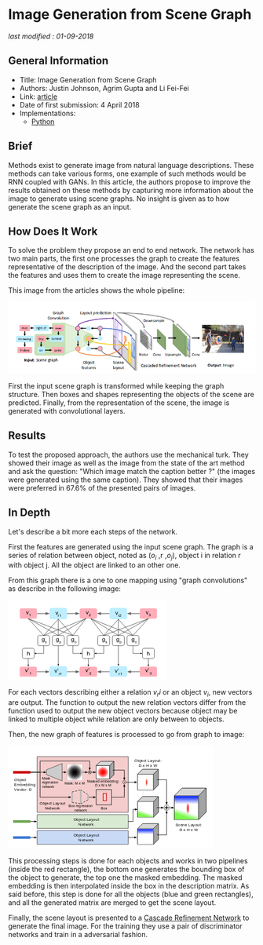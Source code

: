 # Image Generation from Scene Graph

_last modified : 01-09-2018_

## General Information

- Title: Image Generation from Scene Graph
- Authors: Justin Johnson, Agrim Gupta and Li Fei-Fei
- Link: [article](https://arxiv.org/abs/1804.01622)
- Date of first submission: 4 April 2018
- Implementations:
    - [Python](https://github.com/google/sg2im)

## Brief

Methods exist to generate image from natural language descriptions. These methods can take various forms, one example of such methods would be RNN coupled with GANs.  In this article, the authors propose to improve the results obtained on these methods by capturing more information about the image to generate using scene graphs. No insight is given as to how generate the scene graph as an input.

## How Does It Work

To solve the problem they propose an end to end network. The network has two main parts, the first one processes the graph to create the features representative of the description of the image. And the second part takes the features and uses them to create the image representing the scene.

This image from the articles shows the whole pipeline:

![network pipeline](https://github.com/D3lt4lph4/papers/blob/master/docs/images/scenegraph/imagegenerationfromscenegraph/pipeline.png?raw=true "Network Pipeline")

First the input scene graph is transformed while keeping the graph structure. Then boxes and shapes representing the objects of the scene are predicted. Finally, from the representation of the scene, the image is generated with convolutional layers.

## Results

To test the proposed approach, the authors use the mechanical turk. They showed their image as well as the image from the state of the art method and ask the question: "Which image match the caption better ?" (the images were generated using the same caption). They showed that their images were preferred in 67.6\% of the presented pairs of images.

## In Depth

Let's describe a bit more each steps of the network.

First the features are generated using the input scene graph. The graph is a series of relation between object, noted as ($o_i$ ,r ,$o_j$), object i in relation r with object j. All the object are linked to an other one.

From this graph there is a one to one mapping using "graph convolutions" as describe in the following image:

![graph to graph](https://github.com/D3lt4lph4/papers/blob/master/docs/images/scenegraph/imagegenerationfromscenegraph/graph_to_graph.png?raw=true "Graph to Graph")

For each vectors describing either a relation $v_ri$ or an object $v_i$, new vectors are output. The function to output the new relation vectors differ from the function used to output the new object vectors because object may be linked to multiple object while relation are only between to objects.

Then, the new graph of features is processed to go from graph to image:

![graph to image](https://raw.githubusercontent.com/D3lt4lph4/papers/master/docs/images/scenegraph/imagegenerationfromscenegraph/graph_to_image.png "Graph To Image")

This processing steps is done for each objects and works in two pipelines (inside the red rectangle), the bottom one generates the bounding box of the object to generate, the top one the masked embedding. The masked embedding is then interpolated inside the box in the description matrix. As said before, this step is done for all the objects (blue and green rectangles), and all the generated matrix are merged to get the scene layout.

Finally, the scene layout is presented to a [Cascade Refinement Network](https://arxiv.org/abs/1707.09405) to generate the final image. For the training they use a pair of discriminator networks and train in a adversarial fashion.
